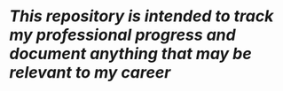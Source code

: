 
# *This repository is intended to track my professional progress and document anything that may be relevant to my career*






